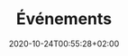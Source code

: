 ---
title: "Événements"
date: 2020-10-24T00:55:28+02:00
draft: false
searchFilter: Event
layout: list
notEverything: true
notListed: true
tags: ['Pierre', 'Lévy', 'événement']
zone: "events"
comment: false
menu:
    menu1:
        filter: '.seminar'
        txt: 'seminars'
    menu2:
        filter: '.symposium'
        txt: 'symposiums'
    menu3:
        filter: '.exhibition'
        txt: 'exhibitions'
    menu4:
        filter: '.lecture'
        txt: 'lectures'
    menu5:
        filter: '.phd'
        txt: 'PhDs'
    menu6:
        filter: '.other'
        txt: 'other'
---
